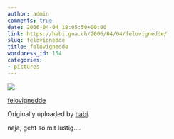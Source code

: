 ```yaml
---
author: admin
comments: true
date: 2006-04-04 18:05:50+00:00
link: https://habi.gna.ch/2006/04/04/felovignedde/
slug: felovignedde
title: felovignedde
wordpress_id: 154
categories:
- pictures
---
```



 [![](http://static.flickr.com/39/123310208_4ff22b6d49_m.jpg)](http://www.flickr.com/photos/habi/123310208/)
   

 
  [felovignedde](http://www.flickr.com/photos/habi/123310208/)
    

  Originally uploaded by [habi](http://www.flickr.com/people/habi/).
 



naja, geht so mit lustig....
  

